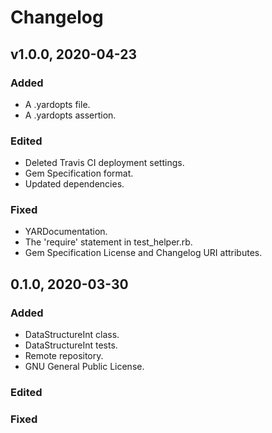 # Changelog

## v1.0.0, 2020-04-23

### Added

- A .yardopts file.
- A .yardopts assertion.

### Edited

- Deleted Travis CI deployment settings.
- Gem Specification format.
- Updated dependencies.

### Fixed

- YARDocumentation.
- The 'require' statement in test_helper.rb.
- Gem Specification License and Changelog URI attributes.

## 0.1.0, 2020-03-30

### Added

- DataStructureInt class.
- DataStructureInt tests.
- Remote repository.
- GNU General Public License.

### Edited

### Fixed
